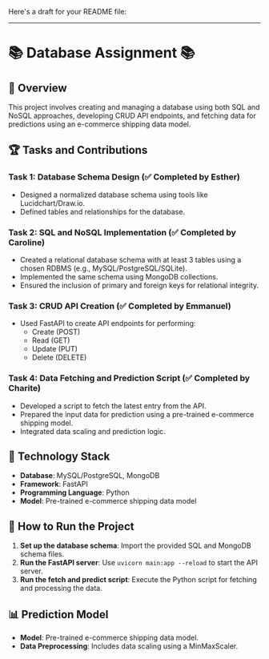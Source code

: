 Here's a draft for your README file:

---

# 📚 Database Assignment 📚

## 📝 Overview
This project involves creating and managing a database using both SQL and NoSQL approaches, developing CRUD API endpoints, and fetching data for predictions using an e-commerce shipping data model.

## 🏆 Tasks and Contributions

### Task 1: Database Schema Design (✅ Completed by Esther)
- Designed a normalized database schema using tools like Lucidchart/Draw.io.
- Defined tables and relationships for the database.

### Task 2: SQL and NoSQL Implementation (✅ Completed by Caroline)
- Created a relational database schema with at least 3 tables using a chosen RDBMS (e.g., MySQL/PostgreSQL/SQLite).
- Implemented the same schema using MongoDB collections.
- Ensured the inclusion of primary and foreign keys for relational integrity.

### Task 3: CRUD API Creation (✅ Completed by Emmanuel)
- Used FastAPI to create API endpoints for performing:
  - Create (POST)
  - Read (GET)
  - Update (PUT)
  - Delete (DELETE)

### Task 4: Data Fetching and Prediction Script (✅ Completed by Charite)
- Developed a script to fetch the latest entry from the API.
- Prepared the input data for prediction using a pre-trained e-commerce shipping model.
- Integrated data scaling and prediction logic.

## 🔧 Technology Stack
- **Database**: MySQL/PostgreSQL, MongoDB
- **Framework**: FastAPI
- **Programming Language**: Python
- **Model**: Pre-trained e-commerce shipping data model

## 🚀 How to Run the Project
1. **Set up the database schema**: Import the provided SQL and MongoDB schema files.
2. **Run the FastAPI server**: Use `uvicorn main:app --reload` to start the API server.
3. **Run the fetch and predict script**: Execute the Python script for fetching and processing the data.

## 📊 Prediction Model
- **Model**: Pre-trained e-commerce shipping data model.
- **Data Preprocessing**: Includes data scaling using a MinMaxScaler.
